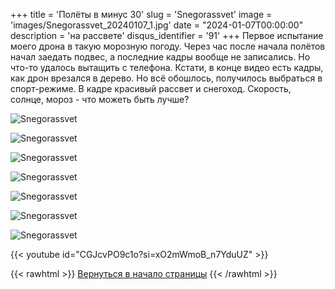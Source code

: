 +++
title = 'Полёты в минус 30'
slug = 'Snegorassvet'
image = 'images/Snegorassvet_20240107_1.jpg'
date = "2024-01-07T00:00:00"
description = 'на рассвете'
disqus_identifier = '91'
+++
Первое испытание моего дрона в такую морозную погоду. Через час после начала полётов начал заедать подвес, а последние кадры вообще не записались. Но что-то удалось вытащить с телефона. Кстати, в конце видео есть кадры, как дрон врезался в дерево. Но всё обошлось, получилось выбраться в спорт-режиме. В кадре красивый рассвет и снегоход. Скорость, солнце, мороз - что можеть быть лучше?

![Snegorassvet](/images/Snegorassvet_20240107_2.jpg)

![Snegorassvet](/images/Snegorassvet_20240107_3.jpg)

![Snegorassvet](/images/Snegorassvet_20240107_4.jpg)

![Snegorassvet](/images/Snegorassvet_20240107_5.jpg)

![Snegorassvet](/images/Snegorassvet_20240107_6.jpg)

![Snegorassvet](/images/Snegorassvet_20240107_7.jpg)

![Snegorassvet](/images/Snegorassvet_20240107_8.jpg)

{{< youtube id="CGJcvPO9c1o?si=xO2mWmoB_n7YduUZ" >}}

{{< rawhtml >}}
<a href="#">Вернуться в начало страницы</a>
{{< /rawhtml >}}